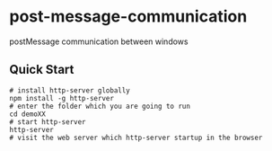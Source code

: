 # post-message-communication
postMessage communication between windows

## Quick Start
```shell
# install http-server globally
npm install -g http-server
# enter the folder which you are going to run
cd demoXX
# start http-server
http-server
# visit the web server which http-server startup in the browser
```